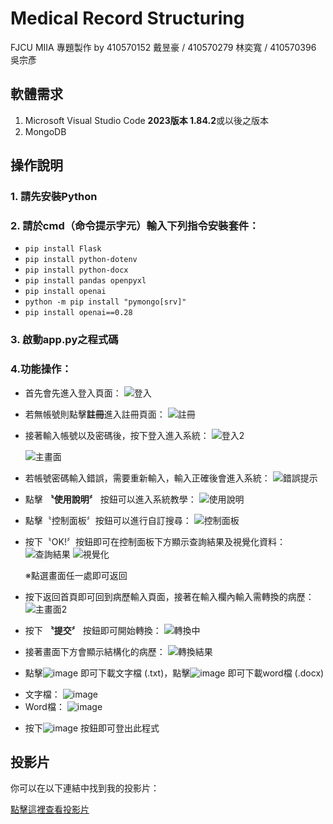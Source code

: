 # Medical Record Structuring
FJCU MIIA 專題製作 by 410570152 戴昱豪 / 410570279 林奕寬 / 410570396 吳宗彥
## 軟體需求

1. Microsoft Visual Studio Code **2023版本 1.84.2**或以後之版本
2. MongoDB

## 操作說明

### 1. 請先安裝**Python**
### 2. 請於cmd（命令提示字元）輸入下列指令安裝套件：
- `pip install Flask`
- `pip install python-dotenv`
- `pip install python-docx`
- `pip install pandas openpyxl`
- `pip install openai`
- `python -m pip install "pymongo[srv]"`
- `pip install openai==0.28`
### 3. 啟動**app.py**之程式碼
### 4.功能操作：
  * 首先會先進入登入頁面：
    ![登入](https://github.com/B1uePumpkin/Medical-Record-Structuring/assets/93924350/3c712467-6578-45ea-bfe9-41324eec752a)
    
  * 若無帳號則點擊**註冊**進入註冊頁面：
    ![註冊](https://github.com/B1uePumpkin/Medical-Record-Structuring/assets/93924350/5c5b2700-6ce9-4b45-8f78-33c72307e5a3)
    
  * 接著輸入帳號以及密碼後，按下登入進入系統：
    ![登入2](https://github.com/B1uePumpkin/Medical-Record-Structuring/assets/93924350/693c4b63-f54f-4abd-8883-872f7395f70b)
    
    ![主畫面](https://github.com/B1uePumpkin/Medical-Record-Structuring/assets/93924350/9dbb8de7-3ee5-4e24-8f85-afa621ea36d3)
    
  * 若帳號密碼輸入錯誤，需要重新輸入，輸入正確後會進入系統：
    ![錯誤提示](https://github.com/B1uePumpkin/Medical-Record-Structuring/assets/93924350/300a3ef5-1f95-4f3c-876f-ec0b4de4485d)
    
  * 點擊 **〝使用說明〞** 按鈕可以進入系統教學：
    ![使用說明](https://github.com/B1uePumpkin/Medical-Record-Structuring/assets/93924350/dd177426-65c4-48c6-8b05-8665c683e0c9)
    
  * 點擊〝控制面板〞按鈕可以進行自訂搜尋：
    ![控制面板](https://github.com/B1uePumpkin/Medical-Record-Structuring/assets/93924350/feddfc59-cdd9-483f-a18d-d990c078b9ad)
    
  * 按下〝OK!〞按鈕即可在控制面板下方顯示查詢結果及視覺化資料：
    ![查詢結果](https://github.com/B1uePumpkin/Medical-Record-Structuring/assets/93924350/77b95a58-f3af-487a-930b-59ddeb82145c)
    ![視覺化](https://github.com/B1uePumpkin/Medical-Record-Structuring/assets/93924350/3deaa3b3-ead9-41e3-a0ac-292ee85e0bca)
    
    ※點選畫面任一處即可返回
  * 按下返回首頁即可回到病歷輸入頁面，接著在輸入欄內輸入需轉換的病歷：
    ![主畫面2](https://github.com/B1uePumpkin/Medical-Record-Structuring/assets/93924350/ba082f89-cd19-4e69-be33-5d52e6c53640)
    
  * 按下 **〝提交〞** 按鈕即可開始轉換：
    ![轉換中](https://github.com/B1uePumpkin/Medical-Record-Structuring/assets/93924350/0f6818db-1075-445b-b1dc-709960a7c928)
    
  * 接著畫面下方會顯示結構化的病歷：
    ![轉換結果](https://github.com/B1uePumpkin/Medical-Record-Structuring/assets/93924350/dfabca13-53b5-4542-b7d7-87f8dbdfe1ea)
    
  * 點擊![image](https://github.com/B1uePumpkin/Medical-Record-Structuring/assets/93924350/2a30fe85-6aac-4683-b79c-6c32df39b8e7)
即可下載文字檔 (.txt)，點擊![image](https://github.com/B1uePumpkin/Medical-Record-Structuring/assets/93924350/1f349b1e-cbb1-4f5e-8538-2c66a6613c5a)
即可下載word檔 (.docx)
   - 文字檔：
     ![image](https://github.com/B1uePumpkin/Medical-Record-Structuring/assets/93924350/c77051b6-1097-47b5-80b6-9a6a86070275)
   - Word檔：
     ![image](https://github.com/B1uePumpkin/Medical-Record-Structuring/assets/93924350/39de1857-6781-4a36-8af4-ea90e8ccc27c)

  * 按下![image](https://github.com/B1uePumpkin/Medical-Record-Structuring/assets/93924350/bcb16527-bf95-483e-a7ba-556cfdb36bae)
按鈕即可登出此程式
## 投影片

你可以在以下連結中找到我的投影片：

[點擊這裡查看投影片](https://www.canva.com/design/DAF2OCxOEd8/HmjbuNnszxyQj3_11S04nw/edit?utm_content=DAF2OCxOEd8&utm_campaign=designshare&utm_medium=link2&utm_source=sharebutton)

